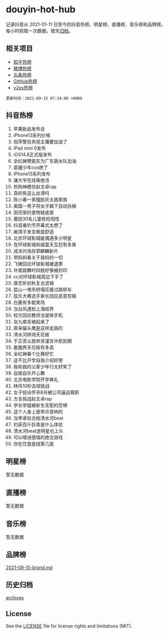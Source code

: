# douyin-hot-hub

记录抖音从 2021-01-11 日至今的抖音热榜、明星榜、直播榜、音乐榜和品牌榜。每小时抓取一次数据，按天[归档](archives)。

## 相关项目

- [知乎热榜](https://github.com/lonnyzhang423/zhihu-hot-hub)
- [微博热榜](https://github.com/lonnyzhang423/weibo-hot-hub)
- [头条热榜](https://github.com/lonnyzhang423/toutiao-hot-hub)
- [GitHub热榜](https://github.com/lonnyzhang423/github-hot-hub)
- [v2ex热榜](https://github.com/lonnyzhang423/v2ex-hot-hub)


`更新时间：2021-09-15 07:14:06 +0800`

## 抖音热榜

1. 苹果新品发布会
1. iPhone13系列价格
1. 倪萍警告央视主播要加油了
1. iPad mini 6发布
1. iOS14.8正式版发布
1. 全红婵樊振东为广东跳水队加油
1. 苗疆少年cos绝了
1. iPhone13系列发布
1. 谦大爷在线等绝活
1. 热狗神模仿赵文卓rap
1. 真的有这么丝滑吗
1. 陈小春一家撞脸灰太狼家族
1. 美国一男子将女子踹下自动扶梯
1. 田亮家的食物链底层
1. 莆田30名儿童核检阳性
1. 抖音垂钓节开幕式太燃了
1. 阚清子发言极度舒适
1. 北京环球影城能偶遇多少明星
1. 在环球影城和威震天互怼有多爽
1. 成龙刘浩存郭麒麟新片
1. 带妈妈看关于我妈的一切
1. 飞猪回应环球影城被退票
1. 许嵩跳舞时四肢好像被封印
1. cc对环球影城周边下手了
1. 唐艺昕初秋复古滤镜
1. 昆山一塔吊坍塌压瘪过路轿车
1. 弦乐大赛选手家长回应恶意剪辑
1. 白鹿有多能笑场
1. 当台风遇到上海结界
1. 校方回应教师当堂摔手机
1. 张九南支棱起来了
1. 原来猫头鹰是这样走路的
1. 清水河转场天花板
1. 于正否认放弃吴谨言许凯到期
1. 套圈界天花板有多高
1. 全红婵看个比赛好忙
1. 这不比开学自我介绍好使
1. 我和我的父辈少年行太好笑了
1. 自娱自乐开心舞
1. 北京电影学院开学典礼
1. 林丹10秒击球挑战
1. 女子投诉怀孕8月被公司逼迫离职
1. 方言挑战赵文卓rap
1. 学长学姐被新生支配的恐惧
1. 这个人身上是带点音响的
1. 当李承铉合拍清水河beat
1. 钓获百斤巨青是什么体验
1. 清水河beat连明星也上头
1. 可以增进感情的绝交游戏
1. 你在饮食底线第几层

## 明星榜

暂无数据

## 直播榜

暂无数据

## 音乐榜

暂无数据

## 品牌榜

[2021-09-15-brand.md](archives/2021-09-15-brand.md)

## 历史归档

[archives](archives)

## License

See the [LICENSE](LICENSE) file for license rights and limitations (MIT).
